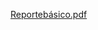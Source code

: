 [Reportebásico.pdf](https://github.com/alanguev1/Dashboard-basico/files/15163662/Reportebasico.pdf)
